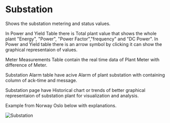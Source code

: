 # Substation

Shows the substation metering and status values.

In Power and Yield Table there is Total plant value that shows the whole plant "Energy", "Power", "Power Factor","frequency" and "DC Power". In Power and Yield table there is an arrow symbol by clicking it can show the graphical representaion of values.

Meter Measurements Table contain the real time data of Plant Meter with difference of Meter.

Substation Alarm table have acive Alarm of plant substation with containing column of ack-time and message.

Substation page have Historical chart or trends of better graphical representaion of substation plant for visualization and analysis. 

Example from Norway Oslo below with explanations.

![Substation](../img/substation.png)